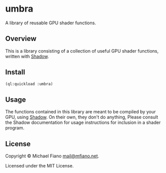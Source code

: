 # umbra

A library of reusable GPU shader functions.

## Overview

This is a library consisting of a collection of useful GPU shader functions,
written with [Shadow](https://github.com/mfiano/shadow).

## Install

```lisp
(ql:quickload :umbra)
```

## Usage

The functions contained in this library are meant to be compiled by your GPU,
using [Shadow](https://github.com/mfiano/shadow). On their own, they don't do
anything, Please consult the Shadow documentation for usage instructions for
inclusion in a shader program.

## License

Copyright © Michael Fiano <mail@mfiano.net>.

Licensed under the MIT License.
